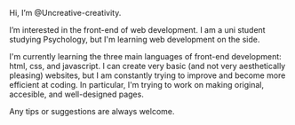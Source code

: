 Hi, I’m @Uncreative-creativity.

I’m interested in the front-end of web development. I am a uni student studying Psychology, but I'm learning web development on the side. 

I'm currently learning the three main languages of front-end development: html, css, and javascript. I can create very basic (and not very aesthetically pleasing) websites, but I am
constantly trying to improve and become more efficient at coding. In particular, I'm trying to work on making original, accesible, and well-designed pages. 

Any tips or suggestions are always welcome.
